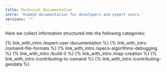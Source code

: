 ```yaml
---
title: Technical Documentation
intro: 'OsmAnd documentation for developers and expert users.'
versions: '*'
---
```


Here we collect information structured into the following categories: 

{% link_with_intro /expert-user-documentation %}
{% link_with_intro /osmand-file-formats %}
{% link_with_intro /specs-algorithms-debugging %}
{% link_with_intro /build-it %}
{% link_with_intro /map-creation %}
{% link_with_intro /contributing-to-osmand %}
{% link_with_intro /contributing-geodata %}
